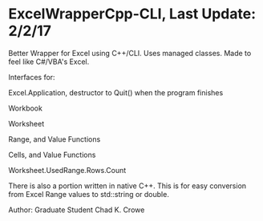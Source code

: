 # ExcelWrapperCpp-CLI, Last Update: 2/2/17
Better Wrapper for Excel using C++/CLI.  Uses managed classes.  Made to feel like C#/VBA's Excel.  

Interfaces for:

Excel.Application, destructor to Quit() when the program finishes

Workbook

Worksheet

Range, and Value Functions

Cells, and Value Functions

Worksheet.UsedRange.Rows.Count


There is also a portion written in native C++.  This is for easy conversion from Excel Range values to std::string or double.


Author: Graduate Student Chad K. Crowe
